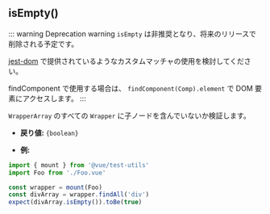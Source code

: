 ## isEmpty()

::: warning Deprecation warning
`isEmpty` は非推奨となり、将来のリリースで削除される予定です。

[jest-dom](https://github.com/testing-library/jest-dom#custom-matchers) で提供されているようなカスタムマッチャの使用を検討してください。

findComponent で使用する場合は、 `findComponent(Comp).element` で DOM 要素にアクセスします。
:::

`WrapperArray` のすべての `Wrapper` に子ノードを含んでいないか検証します。

- **戻り値:** `{boolean}`

- **例:**

```js
import { mount } from '@vue/test-utils'
import Foo from './Foo.vue'

const wrapper = mount(Foo)
const divArray = wrapper.findAll('div')
expect(divArray.isEmpty()).toBe(true)
```
